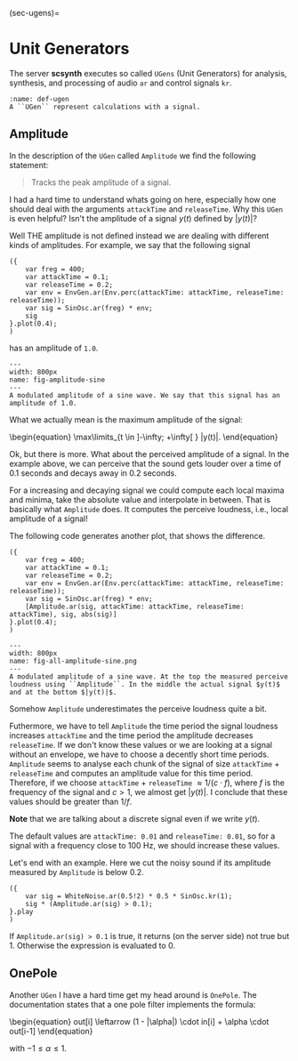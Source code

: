 (sec-ugens)=
# Unit Generators

The server **scsynth** executes so called ``UGens`` (Unit Generators) for analysis, synthesis, and processing of audio ``ar`` and control signals ``kr``.

```{admonition} UGen
:name: def-ugen
A ``UGen`` represent calculations with a signal.

```

## Amplitude

In the description of the ``UGen`` called ``Amplitude`` we find the following statement:

>Tracks the peak amplitude of a signal.

I had a hard time to understand whats going on here, especially how one should deal with the arguments ``attackTime`` and ``releaseTime``.
Why this ``UGen`` is even helpful?
Isn't the amplitude of a signal $y(t)$ defined by $|y(t)|$?

Well THE amplitude is not defined instead we are dealing with different kinds of amplitudes.
For example, we say that the following signal 

```isc
({
    var freg = 400;
    var attackTime = 0.1;
    var releaseTime = 0.2;
    var env = EnvGen.ar(Env.perc(attackTime: attackTime, releaseTime: releaseTime));
    var sig = SinOsc.ar(freg) * env;
    sig
}.plot(0.4);
)
```

has an amplitude of ``1.0``.

```{figure} ../../figs/supercollider/amplitude/amplitude-sine.png
---
width: 800px
name: fig-amplitude-sine
---
A modulated amplitude of a sine wave. We say that this signal has an amplitude of 1.0.
```

What we actually mean is the maximum amplitude of the signal:

\begin{equation}
\max\limits_{t \in ]-\infty; +\infty[ } |y(t)|.
\end{equation}

Ok, but there is more.
What about the perceived amplitude of a signal.
In the example above, we can perceive that the sound gets louder over a time of 0.1 seconds and decays away in 0.2 seconds.

For a increasing and decaying signal we could compute each local maxima and minima, take the absolute value and interpolate in between.
That is basically what ``Amplitude`` does.
It computes the perceive loudness, i.e., local amplitude of a signal!

The following code generates another plot, that shows the difference.

```isc
({
    var freg = 400;
    var attackTime = 0.1;
    var releaseTime = 0.2;
    var env = EnvGen.ar(Env.perc(attackTime: attackTime, releaseTime: releaseTime));
    var sig = SinOsc.ar(freg) * env;
    [Amplitude.ar(sig, attackTime: attackTime, releaseTime: attackTime), sig, abs(sig)]
}.plot(0.4);
)
```

```{figure} ../../figs/supercollider/amplitude/all-amplitude-sine.png
---
width: 800px
name: fig-all-amplitude-sine.png
---
A modulated amplitude of a sine wave. At the top the measured perceive loudness using ``Amplitude``. In the middle the actual signal $y(t)$ and at the bottom $|y(t)|$.
```

Somehow ``Amplitude`` underestimates the perceive loudness quite a bit.

Futhermore, we have to tell ``Amplitude`` the time period the signal loudness increases ``attackTime`` and the time period the amplitude decreases ``releaseTime``.
If we don't know these values or we are looking at a signal without an envelope, we have to choose a decently short time periods.
``Amplitude`` seems to analyse each chunk of the signal of size ``attackTime`` + ``releaseTime`` and computes an amplitude value for this time period.
Therefore, if we choose ``attackTime`` + ``releaseTime`` $\approx 1/(c \cdot f)$, where $f$ is the frequency of the signal and $c > 1$, we almost get $|y(t)|$.
I conclude that these values should be greater than $1/f$.

**Note** that we are talking about a discrete signal even if we write $y(t)$.

The default values are ``attackTime: 0.01`` and ``releaseTime: 0.01``, so for a signal with a frequency close to $100$ Hz, we should increase these values.

Let's end with an example.
Here we cut the noisy sound if its amplitude measured by ``Amplitude`` is below 0.2.

```isc
({ 
    var sig = WhiteNoise.ar(0.5!2) * 0.5 * SinOsc.kr(1);
    sig * (Amplitude.ar(sig) > 0.1);
}.play
)
```

If ``Amplitude.ar(sig) > 0.1`` is true, it returns (on the server side) not true but 1.
Otherwise the expression is evaluated to 0.

## OnePole

Another ``UGen`` I have a hard time get my head around is ``OnePole``.
The documentation states that a one pole filter implements the formula:

\begin{equation}
out[i] \leftarrow (1 - |\alpha|) \cdot in[i] + \alpha \cdot out[i-1]
\end{equation}

with $-1 \leq \alpha \leq 1$.